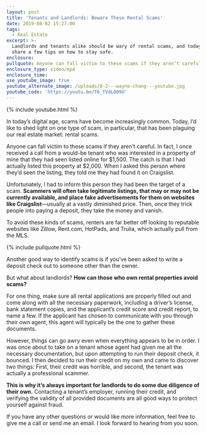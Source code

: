 ```yaml
---
layout: post
title: 'Tenants and Landlords: Beware These Rental Scams'
date: 2019-08-02 15:27:00
tags:
  - Real Estate
excerpt: >-
  Landlords and tenants alike should be wary of rental scams, and today I’ll
  share a few tips on how to stay safe.
enclosure:
pullquote: Anyone can fall victim to these scams if they aren’t careful.
enclosure_type: video/mp4
enclosure_time:
use_youtube_image: true
youtube_alternate_image: /uploads/8-2---wayne-chang---youtube.jpg
youtube_code: 'https://youtu.be/T6_fVdLQ09U'
---
```


{% include youtube.html %}

In today’s digital age, scams have become increasingly common. Today, I’d like to shed light on one type of scam, in particular, that has been plaguing our real estate market: rental scams.&nbsp;

Anyone can fall victim to these scams if they aren’t careful. In fact, I once received a call from a would-be tenant who was interested in a property of mine that they had seen listed online for $1,500. The catch is that I had actually listed this property at $2,000. When I asked this person where they’d seen the listing, they told me they had found it on Craigslist.

Unfortunately, I had to inform this person they had been the target of a scam. **Scammers will often take legitimate listings, that may or may not be currently available, and place fake advertisements for them on websites like Craigslist**—usually at a vastly diminished price. Then, once they trick people into paying a deposit, they take the money and vanish.&nbsp;

To avoid these kinds of scams, renters are far better off looking to reputable websites like Zillow, Rent.com, HotPads, and Trulia, which actually pull from the MLS.&nbsp;

{% include pullquote.html %}

Another good way to identify scams is if you’ve been asked to write a deposit check out to someone other than the owner.&nbsp;

But what about landlords? **How can those who own rental properties avoid scams?**

For one thing, make sure all rental applications are properly filled out and come along with all the necessary paperwork, including a driver’s license, bank statement copies, and the applicant’s credit score and credit report, to name a few. If the applicant has chosen to communicate with you through their own agent, this agent will typically be the one to gather these documents.&nbsp;

However, things can go awry even when everything appears to be in order. I was once about to take on a tenant whose agent had given me all the necessary documentation, but upon attempting to run their deposit check, it bounced. I then decided to run their credit on my own and came to discover two things: First, their credit was horrible, and second, the tenant was actually a professional scammer.&nbsp;

**This is why it’s always important for landlords to do some due diligence of their own.** Contacting a tenant’s employer, running their credit, and verifying the validity of all provided documents are all good ways to protect yourself against fraud.

If you have any other questions or would like more information, feel free to give me a call or send me an email. I look forward to hearing from you soon.